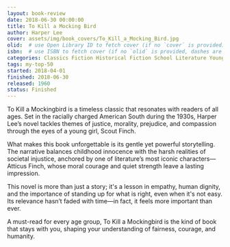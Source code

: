 ```yaml
---
layout: book-review
date: 2018-06-30 00:00:00
title: To Kill a Mocking Bird
author: Harper Lee
cover: assets/img/book_covers/To_Kill_a_Mocking_Bird.jpg
olid:  # use Open Library ID to fetch cover (if no `cover` is provided)
isbn:  # use ISBN to fetch cover (if no `olid` is provided, dashes are optional)
categories: Classics Fiction Historical Fiction School Literature Young Adult Historical
tags: my-top-50
started: 2018-04-01
finished: 2018-06-30
released: 1960
status: Finished
---
```

To Kill a Mockingbird is a timeless classic that resonates with readers of all ages. Set in the racially charged American South during the 1930s, Harper Lee’s novel tackles themes of justice, morality, prejudice, and compassion through the eyes of a young girl, Scout Finch.

What makes this book unforgettable is its gentle yet powerful storytelling. The narrative balances childhood innocence with the harsh realities of societal injustice, anchored by one of literature’s most iconic characters—Atticus Finch, whose moral courage and quiet strength leave a lasting impression.

This novel is more than just a story; it's a lesson in empathy, human dignity, and the importance of standing up for what is right, even when it's not easy. Its relevance hasn’t faded with time—in fact, it feels more important than ever.

A must-read for every age group, To Kill a Mockingbird is the kind of book that stays with you, shaping your understanding of fairness, courage, and humanity.